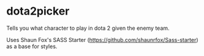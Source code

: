 dota2picker
===========

Tells you what character to play in dota 2 given the enemy team.

Uses Shaun Fox's SASS Starter (https://github.com/shaunrfox/Sass-starter) as a base for styles.

